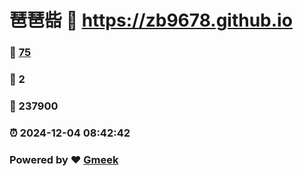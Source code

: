 # 琶琶啙 :link: https://zb9678.github.io 
### :page_facing_up: [75](https://zb9678.github.io/tag.html) 
### :speech_balloon: 2 
### :hibiscus: 237900 
### :alarm_clock: 2024-12-04 08:42:42 
### Powered by :heart: [Gmeek](https://github.com/Meekdai/Gmeek)
